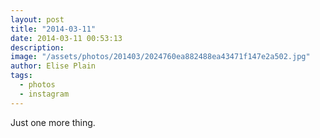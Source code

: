 ```yaml
---
layout: post
title: "2014-03-11"
date: 2014-03-11 00:53:13
description: 
image: "/assets/photos/201403/2024760ea882488ea43471f147e2a502.jpg"
author: Elise Plain
tags: 
  - photos
  - instagram
---
```


Just one more thing.
<p></p>
